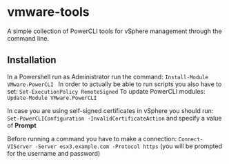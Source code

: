 # vmware-tools

A simple collection of PowerCLI tools for vSphere management through the command line.

## Installation

In a Powershell run as Administrator run the command:
`Install-Module VMware.PowerCLI `
In order to actually be able to run scripts you also have to set: `Set-ExecutionPolicy RemoteSigned`
To update PowerCLI modules: `Update-Module VMware.PowerCLI`

In case you are using self-signed certificates in vSphere you should run: `Set-PowerCLIConfiguration -InvalidCertificateAction` and specify a value of __Prompt__

Before running a command you have to make a connection: `Connect-VIServer -Server esx3.example.com -Protocol https` (you will be prompted for the username and password)

